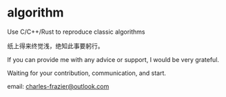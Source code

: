 # algorithm

Use C/C++/Rust to reproduce classic algorithms

纸上得来终觉浅，绝知此事要躬行。

If you can provide me with any advice or support, I would be very grateful.

Waiting for your contribution, communication, and start.

email: charles-frazier@outlook.com
